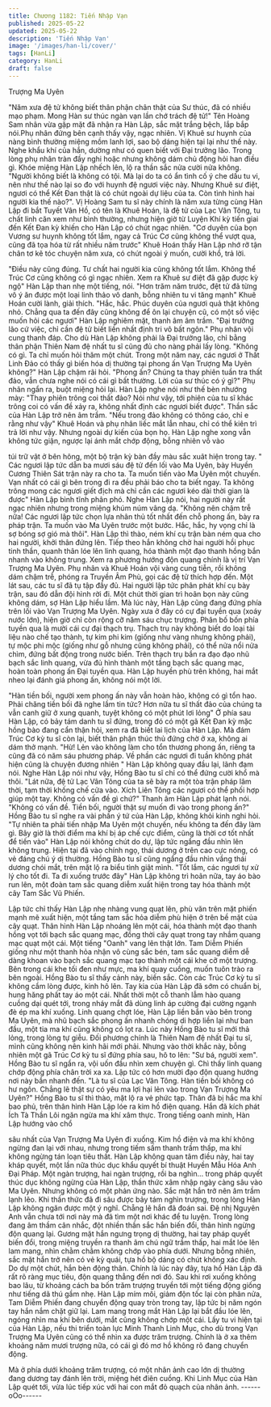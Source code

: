 ```yaml
---
title: Chương 1182: Tiến Nhập Vạn
published: 2025-05-22
updated: 2025-05-22
description: 'Tiến Nhập Vạn'
image: '/images/han-li/cover/'
tags: [HanLi]
category: HanLi
draft: false
---
```


Trượng Ma Uyên

"Năm xưa đệ tử không biết thân phận chân thật của Sư thúc, đã
có nhiều mạo phạm. Mong Hàn sư thúc ngàn vạn lần chớ trách đệ
tử!"
Tên Hoàng Sam nhân vừa gặp mặt đã nhận ra Hàn Lập, sắc mặt
trắng bệch, lắp bắp nói.Phụ nhân đứng bên cạnh thấy vậy, ngạc
nhiên. Vị Khuê sư huynh của nàng bình thường miệng mồm lanh
lợi, sao bộ dáng hiện tại lại như thế này. Nghe khẩu khí của hắn,
dường như có quen biết với Đại trưởng lão. Trong lòng phụ nhân
tràn đầy nghi hoặc nhưng không dám chủ động hỏi han điều gì.
Khóe miệng Hàn Lập nhếch lên, lộ ra thần sắc nửa cười nửa
không.
"Người không biết là không có tội. Mà lại do ta có ẩn tình cố ý che
dấu tu vi, nên như thế nào lại so đo với huynh đệ ngươi việc này.
Nhưng Khuê sư điệt, ngươi có thể Kết Đan thật là có chút ngoài
dự liệu của ta. Còn tình hình hai người kia thế nào?".
Vị Hoàng Sam tu sĩ này chính là năm xưa từng cùng Hàn Lập đi
bắt Tuyết Vân Hồ, có tên là Khuê Hoán, là đệ tử của Lạc Vân
Tông, tu chất linh căn xem như bình thường, nhưng hiện giờ từ
Luyện Khí kỳ tiến giai đến Kết Đan kỳ khiến cho Hàn Lập có chút
ngạc nhiên.
"Cơ duyên của bọn Vương sư huynh không tốt lắm, ngay cả Trúc
Cơ cũng không thể vượt qua, cũng đã tọa hóa từ rất nhiều năm
trước"
Khuê Hoán thấy Hàn Lập nhớ rỡ tận chân tơ kẽ tóc chuyện năm
xưa, có chút ngoài ý muốn, cười khổ, trả lời.

"Điều này cũng đúng. Tư chất hai người kia cũng không tốt lắm.
Không thể Trúc Cơ cũng không có gì ngạc nhiên. Xem ra Khuê sư
điệt đã gặp được kỳ ngộ" Hàn Lập than nhẹ một tiếng, nói.
"Hơn trăm năm trước, đệt tử đã từng vô ý ăn được một loại linh
thảo vô danh, bỗng nhiên tu vi tăng mạnh" Khuê Hoán cười lành,
giải thích.
"Hắc, hắc. Phúc duyên của ngươi quả thật không nhỏ. Chẳng qua
ta đến đây cũng không để ôn lại chuyện cũ, có một số việc muốn
hỏi các ngươi" Hàn Lập nghiêm mặt, thanh âm âm trầm.
"Đại trưởng lão cứ việc, chỉ cần đệ tử biết liền nhất định tri vô bất
ngôn."
Phụ nhân vội cung thanh đáp. Cho dù Hàn Lập không phải là Đại
trưởng lão, chỉ bằng thân phận Thiên Nam đệ nhất tu sĩ cũng đủ
cho nàng phải lấy lòng.
"Không có gì. Ta chỉ muốn hỏi thăm một chút. Trong một năm nay,
các ngươi ở Thất Linh Đảo có thấy gì biến hóa dị thường tại
phong ấn Vạn Trượng Ma Uyên không?" Hàn Lập chậm rãi hỏi.
"Phong ấn? Chúng ta thay phiên tuần tra thất đảo, vẫn chưa nghe
nói có cái gì bất thường. Lời của sư thúc có ý gì?" Phụ nhân ngẩn
ra, buột miệng hỏi lại.
Hàn Lập nghe nói như thế bèn nhướng mày:
"Thay phiên trông coi thất đảo? Nói như vậy, tới phiên của tu sĩ
khác trông coi có vấn đề xảy ra, không nhất định các ngươi biết
được".
Thần sắc của Hàn Lập trở nên âm trầm.
"Nếu trong đảo không có thông cáo, chỉ e rằng như vậy" Khuê
Hoán và phụ nhân liếc mắt lẫn nhau, chỉ có thể kiên trì trả lời như
vậy. Nhưng ngoài dự kiến của bọn họ. Hàn Lập nghe xong vẫn
không tức giận, ngược lại ánh mắt chớp động, bỗng nhiên vỗ vào

túi trữ vật ở bên hông, một bộ trận kỳ bàn đầy màu sắc xuât hiện
trong tay.
" Các ngươi lập tức dẫn ba mươi sáu đệ tử đến lối vào Ma Uyên,
bày Huyền Cương Thiên Sát trận này ra cho ta. Ta muốn tiến vào
Ma Uyên một chuyến. Vạn nhất có cái gì bên trong đi ra đều phải
báo cho ta biết ngay. Ta không trông mong các ngươi giết địch mà
chỉ cần các ngươi kéo dài thời gian là được" Hàn Lập bình tĩnh
phân phó. Nghe Hàn Lập nói, hai người này rất ngạc nhiên nhưng
trong miệng khúm núm vâng dạ.
"Không nên chậm trễ nữa! Các ngươi lập tức chọn lựa nhân thủ
tốt nhất đến chỗ phong ấn, bày ra pháp trận. Ta muốn vào Ma
Uyên trước một bước. Hắc, hắc, hy vọng chỉ là sợ bóng sợ gió mà
thôi".
Hàn Lập thì thào, ném khí cụ trận bàn ném qua cho hai người,
khởi thân đứng lên. Tiếp theo hắn không chờ hai người hồi phục
tinh thần, quanh thân lóe lên linh quang, hóa thành một đạo thanh
hồng bắn nhanh vào không trung. Xem ra phương hướng độn
quang chính là vị trí Vạn Trượng Ma Uyên.
Phụ nhân và Khuê Hoán vội vàng cung tiễn, rồi không dám chậm
trễ, phóng ra Truyền Âm Phù, gọi các đệ tử thích hợp đến. Một lát
sau, các tu sĩ đã tụ tập đầy đủ. Hai người lập tức phân phát khí cụ
bày trận, sau đó dẫn đội hình rời đi. Một chút thời gian trì hoãn
bọn này cũng không dám, sợ Hàn Lập hiểu lầm. Mà lúc này, Hàn
Lập cũng đang đứng phía trên lối vào Vạn Trượng Ma Uyên.
Ngày xưa ở đây có cự đại tuyền qua (xoáy nước lớn), hiện giờ chỉ
còn rộng cỡ năm sáu chục trượng. Phân bố bốn phía tuyền qua là
mười cái cự đại thạch trụ. Thạch trụ này không biết do loại tài liệu
nào chế tạo thành, tự kim phi kim (giống như vàng nhưng không
phải), tự mộc phi mộc (giống như gỗ nhưng cũng không phải), có
thể nửa nổi nửa chìm, đứng bất động trong nước biển.
Trên thạch trụ bắn ra đạo đạo nhũ bạch sắc linh quang, vừa đủ
hình thành một tầng bạch sắc quang mạc, hoàn toàn phong ấn
Đại tuyền qua. Hàn Lập huyền phù trên không, hai mắt nheo lại
đánh giá phong ấn, không nói một lời.

"Hàn tiền bối, người xem phong ấn này vẫn hoàn hảo, không có
gì tổn hao. Phải chăng tiền bối đã nghe lầm tin tức? Hơn nữa tu sĩ
thất đảo của chúng ta vẫn canh giữ ở xung quanh, tuyệt không có
một phút lơi lỏng"
Ở phía sau Hàn Lập, có bảy tám danh tu sĩ đứng, trong đó có một
gã Kết Đan kỳ mặc hồng bào đang cẩn thận hỏi, xem ra đã biết lai
lịch của Hàn Lập. Mà đám Trúc Cơ kỳ tu sĩ còn lại, biết thân phận
thúc thủ đứng chờ ở xa, không ai dám thở mạnh.
"Hừ! Lẻn vào không làm cho tổn thương phong ấn, riêng ta cũng
đã có năm sáu phương pháp. Về phần các ngươi đi tuần không
phát hiện cũng là chuyện đương nhiên " Hàn Lập không quay đầu
lại, lãnh đạm nói. Nghe Hàn Lập nói như vậy, Hồng Bào tu sĩ chỉ
có thể đứng cười khổ mà thôi.
"Lát nữa, đệ tử Lạc Vân Tông của ta sẽ bày ra một tòa trận pháp
lâm thời, tạm thời khống chế cửa vào. Xích Liên Tông các ngươi
có thể phối hợp giúp một tay. Không có vấn đề gì chứ?" Thanh âm
Hàn Lập phát lạnh nói.
"Không có vấn đề. Tiền bối, người thật sự muốn đi vào trong
phong ấn?" Hồng Bào tu sĩ nghe ra vài phần ý tứ của Hàn Lập,
không khỏi kinh nghi hỏi.
"Tự nhiên ta phải tiến nhập Ma Uyên một chuyến, nếu không ta
đến đây làm gì. Bây giờ là thời điểm ma khí bị áp chế cực điểm,
cũng là thời cơ tốt nhất để tiến vào" Hàn Lập nói không chút do
dự, lập tức ngẩng đầu nhìn lên không trung.
Hiện tại đã vào chính ngọ, thái dương ở trên cao cực nóng, có vẻ
đáng chú ý dị thường. Hồng Bào tu sĩ cũng ngẩng đầu nhìn vầng
thái dương chói mắt, trên mặt lộ ra biểu tình giật mình.
"Tốt lắm, các ngươi tự xử lý cho tốt đi. Ta đi xuống trước đây" Hàn
Lập không trì hoãn nữa, tay áo bào run lên, một đoàn tam sắc
quang diễm xuất hiện trong tay hóa thành một cây Tam Sắc Vũ
Phiến.

Lập tức chỉ thấy Hàn Lập nhẹ nhàng vung quạt lên, phù văn trên
mặt phiến mạnh mẽ xuất hiện, một tầng tam sắc hỏa diễm phù
hiện ở trên bề mặt của cây quạt.
Thân hình Hàn Lập nhoáng lên một cái, hóa thành một đạo thanh
hồng vọt tới bạch sắc quang mạc, đồng thời cây quạt trong tay
nhắm quang mạc quạt một cái. Một tiếng "Oanh" vang lên thật
lớn. Tam Diễm Phiến giống như một thanh hỏa nhận vô cùng sắc
bén, tam sắc quang diễm dễ dàng khoan vào bạch sắc quang
mạc tạo thành một cái khe cỡ một trượng. Bên trong cái khe tối
đen như mực, ma khí quay cuồng, muốn tuôn trào ra bên ngoài.
Hồng Bào tu sĩ thấy cảnh này, biến sắc. Còn các Trúc Cơ kỳ tu sĩ
không cầm lòng được, kinh hô lên. Tay kia của Hàn Lập đã sớm
có chuẩn bị, hung hăng phất tay áo một cái. Nhất thời một cỗ
thanh lẫm hào quang cuồng dại quét tới, trong nháy mắt đã dùng
linh áp cường đại cường ngạnh đè ép ma khí xuống.
Linh quang chợt lóe, Hàn Lập liền bắn vào bên trong Ma Uyên,
mà nhũ bạch sắc phong ấn nhanh chóng di hợp liền lại như ban
đầu, một tia ma khí cũng không có lọt ra. Lúc này Hồng Bào tu sĩ
mới thả lỏng, trong lòng tự giễu. Đối phương chính là Thiên Nam
đệ nhất Đại tu sĩ, mình cũng không nên kinh hãi mới phải. Nhưng
vào thời khắc này, bỗng nhiên một gã Trúc Cơ kỳ tu sĩ đứng phía
sau, hô to lên:
"Sư bá, người xem".
Hồng Bào tu sĩ ngẩn ra, vội uốn đầu nhìn xem chuyện gì.
Chì thấy linh quang chớp động phía chân trời xa xa. Lập tức có
hơn mười đạo độn quang hướng nơi này bắn nhanh đến.
"Là tu sĩ của Lạc Vân Tông. Hàn tiền bối không có hư ngôn.
Chẳng lẽ thật sự có yêu ma lợi hại lẻn vào trong Vạn Trượng Ma
Uyên?" Hồng Bào tu sĩ thì thào, mặt lộ ra vẻ phức tạp.
Thân đã bị hắc ma khí bao phủ, trên thân hình Hàn Lập lóe ra kim
hồ điện quang. Hắn đã kích phát Ích Tà Thần Lôi ngăn ngừa ma
khí xâm thực. Trong tiếng oanh minh, Hàn Lập hướng vào chổ

sâu nhất của Vạn Trượng Ma Uyên đi xuống.
Kim hồ điện và ma khí không ngừng đan lại với nhau, nhưng
trong tiếm sấm thanh trầm thấp, ma khí không ngừng tán loạn tiêu
thất.
Hàn Lập không quan tâm điều này, hai tay kháp quyết, một lần
nữa thúc dục khẩu quyết bí thuật Huyền Mẫu Hóa Anh Đại Pháp.
Một ngàn trượng, hai ngàn trượng, rồi ba nghìn… trong pháp
quyết thúc dục không ngừng của Hàn Lập, thần thức xâm nhập
ngày càng sâu vào Ma Uyên. Nhưng không có một phản ứng nào.
Sắc mặt hắn trở nên âm trầm lạnh lẽo.
Khi thần thức đã đi sâu được bảy tám nghìn trượng, trong lòng
Hàn Lập không ngăn được một ý nghĩ. Chẵng lẽ hắn đã đoán sai.
Đệ nhị Nguyên Anh vẫn chưa tới nơi này mà đã tìm một nơi khác
để tu luyện. Trong lòng đang âm thầm cân nhắc, đột nhiền thần
sắc hắn biến đổi, thân hình ngừng độn quang lại.
Gương mặt hắn ngưng trọng dị thường, hai tay pháp quyết biến
đổi, trong miệng truyền ra thanh âm chú ngữ trầm thấp, hai mắt
lóe lên lam mang, nhìn chằm chằm không chớp vào phía dưới.
Nhưng bỗng nhiên, sắc mặt hắn trở nên có vẻ kỳ quái, tựa hồ bộ
dáng có chút không xác định. Do dự một chút, hắn bèn động thân.
Chính là lúc này đây, tựa hồ Hàn Lập đã rất rõ ràng mục tiêu, độn
quang thẳng đến nơi đó.
Sau khi rơi xuống không bao lâu, từ khoảng cách ba bốn trăm
trượng truyền tới một tiếng động giống như tiếng dã thú gầm nhẹ.
Hàn Lập mím môi, giảm độn tốc lại còn phân nửa, Tam Diễm
Phiến đang chuyển động quay tròn trong tay, lập tức bị năm ngón
tay hắn nắm chặt giữ lại. Lam mang trong mắt Hàn Lập lại bắt
đầu lóe lên, ngóng nhìn ma khí bên dưới, mắt cũng không chớp
một cái.
Lấy tu vi hiện tại của Hàn Lập, nếu thi triển toàn lực Minh Thanh
Linh Mục, cho dù trong Vạn Trượng Ma Uyên cũng có thể nhìn xa
được trăm trượng. Chính là ở xa thêm khoảng năm mươi trượng
nữa, có cái gì đó mơ hồ không rõ đang chuyển động.

Mà ở phía dưới khoảng trăm trượng, có một nhân ảnh cao lớn dị
thường đang dương tay đánh lên trời, miệng hét điên cuồng.
Khi Linh Mục của Hàn Lập quét tới, vừa lúc tiếp xúc với hai con
mắt đỏ quạch của nhân ảnh.
------oOo------
